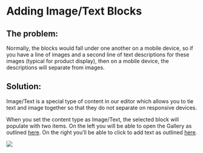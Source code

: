 # Adding Image/Text Blocks

## The problem: 
  
Normally, the blocks would fall under one another on a mobile device, so if you have 
 a line of images and a second line of text descriptions for these images (typical for product display), then
 on a mobile device, the descriptions will separate from images. 
 
## Solution: 

Image/Text is a special type of content in our editor which allows you 
to tie text and image together so that they do not separate on responsive devices. 
 

When you set the content type as Image/Text, the selected block will populate with two items. On the left you will be able to open 
the Gallery as outlined [here](kb/adding-image). On the right you’ll be able to click to add text as 
outlined [here](kb/adding-text-blocks).

![](images/Selection_880.png)

<div style="display:none"> TODO: we need a video here </div>

